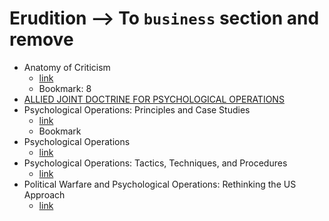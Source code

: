 # Erudition --> To `business` section and remove
- Anatomy of Criticism 
  - [link](https://monoskop.org/images/5/59/Frye_Northrop_Anatomy_of_Criticism_Four_Essays_2000.pdf)
  - Bookmark: 8
- [ALLIED JOINT DOCTRINE FOR PSYCHOLOGICAL OPERATIONS](https://info.publicintelligence.net/NATO-PSYOPS.pdf)
- Psychological Operations: Principles and Case Studies
  - [link](https://www.airuniversity.af.edu/Portals/10/AUPress/Books/B_0018_GOLDSTEIN_FINDLEY_PSYCHOLOGICAL_OPERATIONS.pdf)
  - Bookmark
- Psychological Operations
  - [link](https://irp.fas.org/doddir/army/fm3-05-30.pdf)
- Psychological Operations: Tactics, Techniques, and Procedures
  - [link](https://irp.fas.org/doddir/army/fm3-05-301.pdf)
- Political Warfare and Psychological Operations: Rethinking the US Approach
  - [link](https://www.files.ethz.ch/isn/139664/1989-01_Political_Warfare_8-Chap.pdf)
